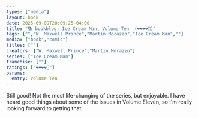 ```yaml
---
types: ["media"]
layout: book
date: 2025-09-09T20:09:25-04:00
title: "📚 bookblog: Ice Cream Man, Volume Ten  (❤️❤️❤️❤️🖤)"
tags: ["","W. Maxwell Prince","Martín Morazzo","Ice Cream Man",""]
media: ["book","comic"]
titles: [""]
creators: ["W. Maxwell Prince","Martín Morazzo"]
series: ["Ice Cream Man"]
franchise: [""]
ratings: ["❤️❤️❤️❤️🖤"]
params:
  entry: Volume Ten
---
```


Still good! Not the most life-changing of the series, but enjoyable. I have heard good things about some of the issues in Volume Eleven, so I'm really looking forward to getting that.